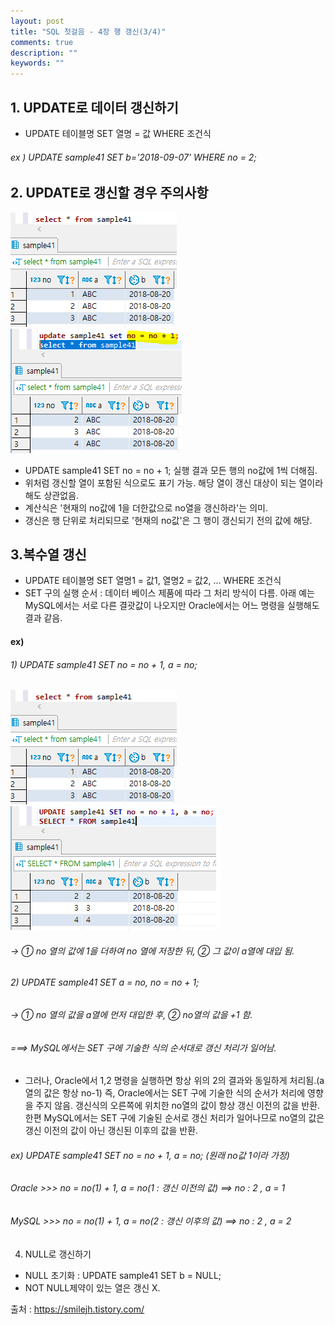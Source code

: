 ```yaml
---
layout: post
title: "SQL 첫걸음 - 4장 행 갱신(3/4)" 
comments: true
description: ""
keywords: ""
---
```


## 1. UPDATE로 데이터 갱신하기 
- UPDATE 테이블명 SET 열명 = 값 WHERE 조건식
###### ex ) UPDATE sample41 SET b='2018-09-07' WHERE no = 2; 

## 2. UPDATE로 갱신할 경우 주의사항

![9999B0375B8737A627](/images/sql_first_step/9999B0375B8737A627.png)
![99534E3C5B8737AF2B](/images/sql_first_step/99534E3C5B8737AF2B.png)

- UPDATE sample41 SET no = no + 1;  실행 결과 모든 행의 no값에 1씩 더해짐. 
- 위처럼 갱신할 열이 포함된 식으로도 표기 가능.  해당 열이 갱신 대상이 되는 열이라 해도 상관없음. 
- 계산식은  '현재의 no값에 1을 더한값으로 no열을 갱신하라'는 의미. 
- 갱신은 행 단위로 처리되므로 '현재의 no값'은 그 행이 갱신되기 전의 값에 해당. 


## 3.복수열 갱신

- UPDATE 테이블명 SET 열명1 = 값1, 열명2 = 값2, ... WHERE 조건식
- SET 구의 실행 순서 : 데이터 베이스 제품에 따라 그 처리 방식이 다름. 아래 예는 MySQL에서는 서로 다른 결괏값이 나오지만 Oracle에서는 어느 명령을 실행해도 결과 같음. 

#### ex)
###### 1) UPDATE sample41 SET no = no + 1, a = no;

![991AC4475B87388122](/images/sql_first_step/991AC4475B87388122.png)
![9927C7485B87388C22](/images/sql_first_step/9927C7485B87388C22.png)

###### -> ① no 열의 값에 1을 더하여 no 열에 저장한 뒤, ② 그 값이  a열에 대입 됨. 

###### 2) UPDATE sample41 SET a = no, no = no + 1;
###### -> ① no 열의 값을 a열에 먼저 대입한 후, ②  no열의 값을 +1 함.
###### ===> MySQL에서는 SET 구에 기술한 식의 순서대로 갱신 처리가 일어남.


- 그러나, Oracle에서 1,2 명령을 실행하면 항상 위의 2의 결과와 동일하게 처리됨.(a열의 값은 항상 no-1) 즉, Oracle에서는 SET 구에 기술한 식의 순서가 처리에 영향을 주지 않음.  갱신식의 오른쪽에 위치한 no열의 값이 항상 갱신 이전의 값을 반환. 한편 MySQL에서는 SET 구에 기술된 순서로 갱신 처리가 일어나므로  no열의 값은 갱신 이전의 값이 아닌 갱신된 이후의 값을 반환. 

###### ex) UPDATE sample41 SET no = no + 1, a = no;  (원래 no값 1이라 가정)
###### Oracle  >>>   no =  no(1) + 1, a = no(1 : 갱신 이전의 값)  ==> no : 2 , a = 1 
###### MySQL >>>   no =  no(1) + 1, a = no(2 : 갱신 이후의 값)  ==> no : 2 , a = 2 


4. NULL로 갱신하기 
- NULL 초기화 : UPDATE sample41 SET b = NULL; 
- NOT NULL제약이 있는 열은 갱신 X. 


출처 : https://smilejh.tistory.com/